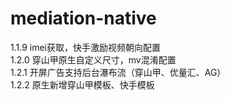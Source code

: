 # mediation-native

1.1.9 imei获取，快手激励视频朝向配置<br />
1.2.0 穿山甲原生自定义尺寸，mv混淆配置<br />
1.2.1 开屏广告支持后台瀑布流（穿山甲、优量汇、AG）<br />
1.2.2 原生新增穿山甲模板、快手模板<br />
